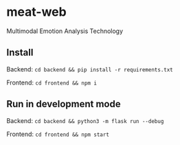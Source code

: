 # meat-web

Multimodal Emotion Analysis Technology

## Install

Backend: `cd backend && pip install -r requirements.txt`

Frontend: `cd frontend && npm i`

## Run in development mode

Backend: `cd backend && python3 -m flask run --debug`

Frontend: `cd frontend && npm start`
